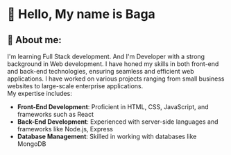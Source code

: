 # 👋 Hello, My name is Baga
## 💬 About me:<br>
I'm learning Full Stack development. And I'm Developer with a strong background in Web development. I have honed my skills in both front-end and back-end technologies, ensuring seamless and efficient web applications. I have worked on various projects ranging from small business websites to large-scale enterprise applications.<br> My expertise includes:<br>
- **Front-End Development**: Proficient in HTML, CSS, JavaScript, and frameworks such as React
- **Back-End Development**: Experienced with server-side languages and frameworks like Node.js, Express
- **Database Management**: Skilled in working with databases like MongoDB




<!--
**BagaProg/bagaprog** is a ✨ _special_ ✨ repository because its `README.md` (this file) appears on your GitHub profile.

Here are some ideas to get you started:

- 🔭 I’m currently working on ...
- 🌱 I’m currently learning ...
- 👯 I’m looking to collaborate on ...
- 🤔 I’m looking for help with ...
- 💬 Ask me about ...
- 📫 How to reach me: ...
- 😄 Pronouns: ...
- ⚡ Fun fact: ...
-->
